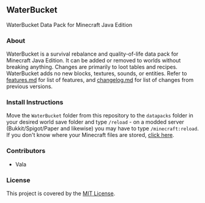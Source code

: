 ## WaterBucket

WaterBucket Data Pack for Minecraft Java Edition


### About

WaterBucket is a survival rebalance and quality-of-life data pack for Minecraft Java Edition. It can be added or removed to worlds without breaking anything. Changes are primarily to loot tables and recipes. WaterBucket adds no new blocks, textures, sounds, or entities. Refer to [features.md](https://github.com/Valafar123/WaterBucket/blob/master/features.md) for list of features, and [changelog.md](https://github.com/Valafar123/WaterBucket/blob/master/changelog.md) for list of changes from previous versions.


### Install Instructions

Move the `WaterBucket` folder from this repository to the `datapacks` folder in your desired world save folder and type `/reload` - on a modded server (Bukkit/Spigot/Paper and likewise) you may have to type `/minecraft:reload`. If you don't know where your Minecraft files are stored, [click here](https://help.mojang.com/customer/en/portal/articles/1480874-where-are-minecraft-files-stored-?).

### Contributors

* Vala


### License

This project is covered by the [MIT License](https://github.com/Valafar123/WaterBucket/blob/master/LICENSE).
